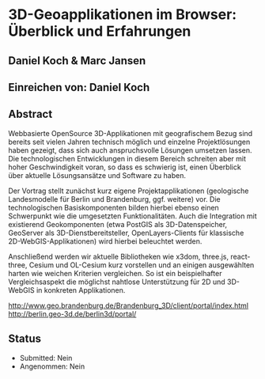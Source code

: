 # 3D-Geoapplikationen im Browser: Überblick und Erfahrungen

## Daniel Koch & Marc Jansen

## Einreichen von: Daniel Koch

## Abstract

Webbasierte OpenSource 3D-Applikationen mit geografischem Bezug sind bereits seit vielen Jahren technisch möglich und einzelne Projektlösungen haben gezeigt, dass sich auch anspruchsvolle Lösungen umsetzen lassen. Die technologischen Entwicklungen in diesem Bereich schreiten aber mit hoher Geschwindigkeit voran, so dass es schwierig ist, einen Überblick über aktuelle Lösungsansätze und Software zu haben.

Der Vortrag stellt zunächst kurz eigene Projektapplikationen (geologische Landesmodelle für Berlin und Brandenburg, ggf. weitere) vor. Die technologischen Basiskomponenten bilden hierbei ebenso einen Schwerpunkt wie die umgesetzten Funktionalitäten. Auch die Integration mit existierend Geokomponenten (etwa PostGIS als 3D-Datenspeicher, GeoServer als 3D-Dienstbereitsteller, OpenLayers-Clients für klassische 2D-WebGIS-Applikationen) wird hierbei beleuchtet werden.

Anschließend werden wir aktuelle Bibliotheken wie x3dom, three.js, react-three, Cesium und OL-Cesium kurz vorstellen und an einigen ausgewählten harten wie weichen Kriterien vergleichen. So ist ein beispielhafter Vergleichsaspekt die möglichst nahtlose Unterstützung für 2D und 3D-WebGIS in konkreten Applikationen.


http://www.geo.brandenburg.de/Brandenburg_3D/client/portal/index.html
http://berlin.geo-3d.de/berlin3d/portal/




## Status

* Submitted: Nein
* Angenommen: Nein
